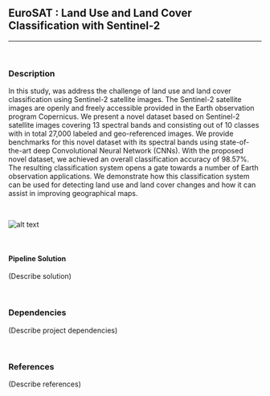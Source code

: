 ## EuroSAT : Land Use and Land Cover Classification with Sentinel-2
<hr>
<br>

### Description 

In this study, was address the challenge of land use and land cover classification using Sentinel-2 satellite images. The Sentinel-2 satellite images are openly and freely accessible provided in the Earth observation program Copernicus. We present a novel dataset based on Sentinel-2 satellite images covering 13 spectral bands and consisting out of 10 classes with in total 27,000 labeled and geo-referenced images. We provide benchmarks for this novel dataset with its spectral bands using state-of-the-art deep Convolutional Neural Network (CNNs). With the proposed novel dataset, we achieved an overall classification accuracy of 98.57%. The resulting classification system opens a gate towards a number of Earth observation applications. We demonstrate how this classification system can be used for detecting land use and land cover changes and how it can assist in improving geographical maps.


<br>



![alt text](https://unilnet.github.io/images/mosaic_EuroSAT.png)


<br>



#### Pipeline Solution 

 (Describe solution)
 
 
<br>



### Dependencies 


(Describe project dependencies) 


<br> 


### References

(Describe references) 
 
 
